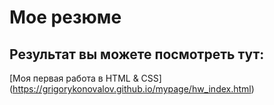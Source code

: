 # Мое резюме

## Результат вы можете посмотреть тут:

[Моя первая работа в HTML & CSS] (https://grigorykonovalov.github.io/mypage/hw_index.html)
